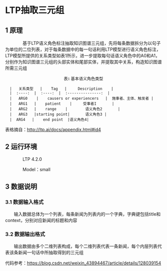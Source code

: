 # LTP抽取三元组
## 1 原理
&emsp;&emsp;&emsp;&emsp;基于LTP语义角色标注抽取知识图谱三元组，先将每条数据拆分为以句子为单位的二位列表，对于每条数据中的每一句话利用LTP模型进行语义角色标注，LTP模型所提供的关系类型如表1所示，进一步提取每句话语义角色中的A0和A1，分别作为知识图谱三元组的头部实体和尾部实体，并提取其中关系，构造知识图谱所需三元组

<p align="center"><font face="黑体" size=2.>表1 基本语义角色类型</font></p>

<p align="center">

      |   关系类型   |    Tag   |     Description    |
      |  :----:  |  :----:  |  :---------------:  |
      |   ARG0    |    causers or experiencers   |  施事者、主体、触发者 |
      |   ARG1   |    patient    |     受事者I       |
      |   ARG2   |    range    |        语义角色2       |
      |   ARG3   |starting point|       语义角色3 |
      |  ARG4   |    end point  |语义角色4|

表格摘自：<http://ltp.ai/docs/appendix.html#id4>
</div>

## 2 运行环境
&emsp;&emsp;&emsp;&emsp;LTP 4.2.0

&emsp;&emsp;&emsp;&emsp;Model：small

## 3 数据说明
### 3.1 数据输入格式
&emsp;&emsp;输入数据总体为一个列表，每条新闻为列表内的一个字典，字典键包括title和context，分别对应新闻的标题和内容
### 3.2 数据输出格式
&emsp;&emsp;输出数据由多个二维列表构成，每个二维列表代表一条新闻，每个内层列表代表该条新闻一句话中所抽取得到的三元组

代码参考：<https://blog.csdn.net/weixin_43894467/article/details/128039154>
